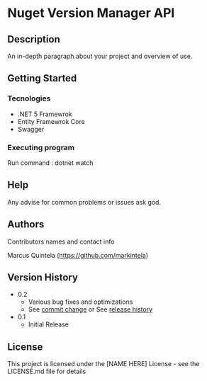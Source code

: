 # Nuget Version Manager API

## Description

An in-depth paragraph about your project and overview of use.

## Getting Started

### Tecnologies
* .NET 5 Framewrok
* Entity Framewrok Core
* Swagger

### Executing program

Run command : dotnet watch

## Help

Any advise for common problems or issues ask god.

## Authors

Contributors names and contact info

Marcus Quintela (https://github.com/markintela) 


## Version History

* 0.2
    * Various bug fixes and optimizations
    * See [commit change]() or See [release history]()
* 0.1
    * Initial Release

## License

This project is licensed under the [NAME HERE] License - see the LICENSE.md file for details



